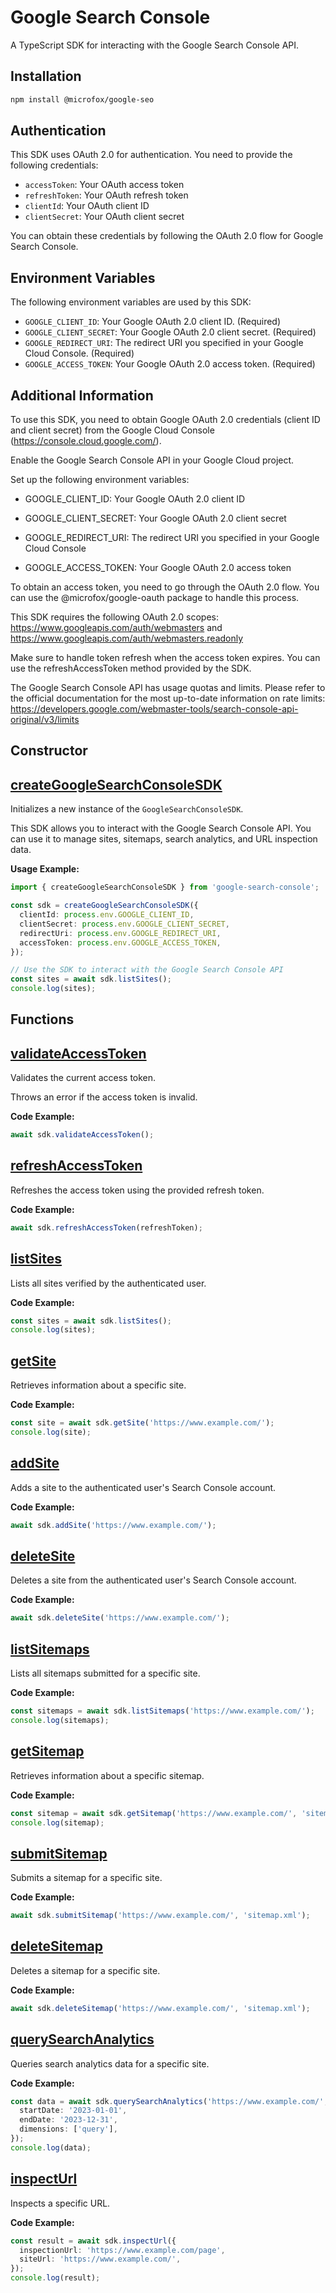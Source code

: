 # Google Search Console

A TypeScript SDK for interacting with the Google Search Console API.

## Installation

```bash
npm install @microfox/google-seo
```

## Authentication

This SDK uses OAuth 2.0 for authentication. You need to provide the following credentials:

- `accessToken`: Your OAuth access token
- `refreshToken`: Your OAuth refresh token
- `clientId`: Your OAuth client ID
- `clientSecret`: Your OAuth client secret

You can obtain these credentials by following the OAuth 2.0 flow for Google Search Console.

## Environment Variables

The following environment variables are used by this SDK:

- `GOOGLE_CLIENT_ID`: Your Google OAuth 2.0 client ID. (Required)
- `GOOGLE_CLIENT_SECRET`: Your Google OAuth 2.0 client secret. (Required)
- `GOOGLE_REDIRECT_URI`: The redirect URI you specified in your Google Cloud Console. (Required)
- `GOOGLE_ACCESS_TOKEN`: Your Google OAuth 2.0 access token. (Required)

## Additional Information

To use this SDK, you need to obtain Google OAuth 2.0 credentials (client ID and client secret) from the Google Cloud Console (https://console.cloud.google.com/).

Enable the Google Search Console API in your Google Cloud project.

Set up the following environment variables:

  - GOOGLE_CLIENT_ID: Your Google OAuth 2.0 client ID

  - GOOGLE_CLIENT_SECRET: Your Google OAuth 2.0 client secret

  - GOOGLE_REDIRECT_URI: The redirect URI you specified in your Google Cloud Console

  - GOOGLE_ACCESS_TOKEN: Your Google OAuth 2.0 access token

To obtain an access token, you need to go through the OAuth 2.0 flow. You can use the @microfox/google-oauth package to handle this process.

This SDK requires the following OAuth 2.0 scopes: https://www.googleapis.com/auth/webmasters and https://www.googleapis.com/auth/webmasters.readonly

Make sure to handle token refresh when the access token expires. You can use the refreshAccessToken method provided by the SDK.

The Google Search Console API has usage quotas and limits. Please refer to the official documentation for the most up-to-date information on rate limits: https://developers.google.com/webmaster-tools/search-console-api-original/v3/limits

## Constructor

## [createGoogleSearchConsoleSDK](./docs/createGoogleSearchConsoleSDK.md)

Initializes a new instance of the `GoogleSearchConsoleSDK`.

This SDK allows you to interact with the Google Search Console API. You can use it to manage sites, sitemaps, search analytics, and URL inspection data.

**Usage Example:**

```typescript
import { createGoogleSearchConsoleSDK } from 'google-search-console';

const sdk = createGoogleSearchConsoleSDK({
  clientId: process.env.GOOGLE_CLIENT_ID,
  clientSecret: process.env.GOOGLE_CLIENT_SECRET,
  redirectUri: process.env.GOOGLE_REDIRECT_URI,
  accessToken: process.env.GOOGLE_ACCESS_TOKEN,
});

// Use the SDK to interact with the Google Search Console API
const sites = await sdk.listSites();
console.log(sites);
```

## Functions

## [validateAccessToken](./docs/validateAccessToken.md)

Validates the current access token.

Throws an error if the access token is invalid.

**Code Example:**

```typescript
await sdk.validateAccessToken();
```

## [refreshAccessToken](./docs/refreshAccessToken.md)

Refreshes the access token using the provided refresh token.

**Code Example:**

```typescript
await sdk.refreshAccessToken(refreshToken);
```

## [listSites](./docs/listSites.md)

Lists all sites verified by the authenticated user.

**Code Example:**

```typescript
const sites = await sdk.listSites();
console.log(sites);
```

## [getSite](./docs/getSite.md)

Retrieves information about a specific site.

**Code Example:**

```typescript
const site = await sdk.getSite('https://www.example.com/');
console.log(site);
```

## [addSite](./docs/addSite.md)

Adds a site to the authenticated user's Search Console account.

**Code Example:**

```typescript
await sdk.addSite('https://www.example.com/');
```

## [deleteSite](./docs/deleteSite.md)

Deletes a site from the authenticated user's Search Console account.

**Code Example:**

```typescript
await sdk.deleteSite('https://www.example.com/');
```

## [listSitemaps](./docs/listSitemaps.md)

Lists all sitemaps submitted for a specific site.

**Code Example:**

```typescript
const sitemaps = await sdk.listSitemaps('https://www.example.com/');
console.log(sitemaps);
```

## [getSitemap](./docs/getSitemap.md)

Retrieves information about a specific sitemap.

**Code Example:**

```typescript
const sitemap = await sdk.getSitemap('https://www.example.com/', 'sitemap.xml');
console.log(sitemap);
```

## [submitSitemap](./docs/submitSitemap.md)

Submits a sitemap for a specific site.

**Code Example:**

```typescript
await sdk.submitSitemap('https://www.example.com/', 'sitemap.xml');
```

## [deleteSitemap](./docs/deleteSitemap.md)

Deletes a sitemap for a specific site.

**Code Example:**

```typescript
await sdk.deleteSitemap('https://www.example.com/', 'sitemap.xml');
```

## [querySearchAnalytics](./docs/querySearchAnalytics.md)

Queries search analytics data for a specific site.

**Code Example:**

```typescript
const data = await sdk.querySearchAnalytics('https://www.example.com/', {
  startDate: '2023-01-01',
  endDate: '2023-12-31',
  dimensions: ['query'],
});
console.log(data);
```

## [inspectUrl](./docs/inspectUrl.md)

Inspects a specific URL.

**Code Example:**

```typescript
const result = await sdk.inspectUrl({
  inspectionUrl: 'https://www.example.com/page',
  siteUrl: 'https://www.example.com/',
});
console.log(result);
```


